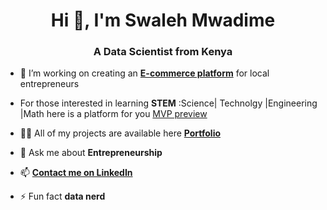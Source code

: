 <h1 align="center">Hi 👋, I'm Swaleh Mwadime</h1>
<h3 align="center">A Data Scientist from Kenya</h3>

- 🔭 I’m working on creating an [<b>E-commerce platform</b>](https://www.linkedin.com/company/afrikart-e-commerce/) for local entrepreneurs 

- For those interested in learning **STEM** :Science| Technolgy |Engineering |Math here is a platform for you [MVP preview](https://stem-e-learning.vercel.app/)

- 👨‍💻 All of my projects are available here [<b>Portfolio</b>](https://github.com/sponsors/swalehmwadime)

- 💬 Ask me about **Entrepreneurship**

- 📫 [<b>Contact me on LinkedIn</b>](https://www.linkedin.com/in/swaleh-mwadime/)

- ⚡ Fun fact **data nerd**

